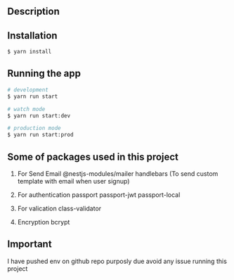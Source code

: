 ## Description

## Installation

```bash
$ yarn install
```

## Running the app

```bash
# development
$ yarn run start

# watch mode
$ yarn run start:dev

# production mode
$ yarn run start:prod
```

## Some of packages used in this project

1. For Send Email
   @nestjs-modules/mailer
   handlebars (To send custom template with email when user signup)

2. For authentication
   passport
   passport-jwt
   passport-local

3. For valication
   class-validator

4. Encryption
   bcrypt

## Important

I have pushed env on github repo purposly due avoid any issue running this project
